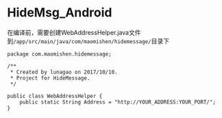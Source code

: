 # HideMsg_Android

在编译前，需要创建WebAddressHelper.java文件到`/app/src/main/java/com/maomishen/hidemessage/`目录下
```
package com.maomishen.hidemessage;

/**
 * Created by lunagao on 2017/10/10.
 * Project for HideMessage.
 */

public class WebAddressHelper {
    public static String Address = "http://YOUR_ADDRESS:YOUR_PORT/";
}

```

